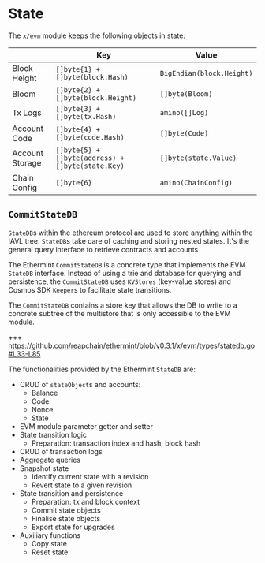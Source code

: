 <!--
order: 2
-->

# State

The `x/evm` module keeps the following objects in state:

|                 | Key                                               | Value                     |
|-----------------|---------------------------------------------------|---------------------------|
| Block Height    | `[]byte{1} + []byte(block.Hash)`                  | `BigEndian(block.Height)` |
| Bloom           | `[]byte{2} + []byte(block.Height)`                | `[]byte(Bloom)`           |
| Tx Logs         | `[]byte{3} + []byte(tx.Hash)`                     | `amino([]Log)`            |
| Account Code    | `[]byte{4} + []byte(code.Hash)`                   | `[]byte(Code)`            |
| Account Storage | `[]byte{5} + []byte(address) + []byte(state.Key)` | `[]byte(state.Value)`     |
| Chain Config    | `[]byte{6}`                                       | `amino(ChainConfig)`      |

## `CommitStateDB`

`StateDB`s within the ethereum protocol are used to store anything within the IAVL tree. `StateDB`s
take care of caching and storing nested states. It's the general query interface to retrieve
contracts and accounts

The Ethermint `CommitStateDB` is a concrete type that implements the EVM `StateDB` interface.
Instead of using a trie and database for querying and persistence, the `CommitStateDB` uses
`KVStores` (key-value stores) and Cosmos SDK `Keeper`s to facilitate state transitions.

The `CommitStateDB` contains a store key that allows the DB to write to a concrete subtree of the
multistore that is only accessible to the EVM module.

+++ https://github.com/reapchain/ethermint/blob/v0.3.1/x/evm/types/statedb.go#L33-L85

The functionalities provided by the Ethermint `StateDB` are:

* CRUD of `stateObject`s and accounts:
  * Balance
  * Code
  * Nonce
  * State
* EVM module parameter getter and setter
* State transition logic
  * Preparation: transaction index and hash, block hash
* CRUD of transaction logs
* Aggregate queries
* Snapshot state
  * Identify current state with a revision
  * Revert state to a given revision
* State transition and persistence
  * Preparation: tx and block context
  * Commit state objects
  * Finalise state objects
  * Export state for upgrades
* Auxiliary functions
  * Copy state
  * Reset state
